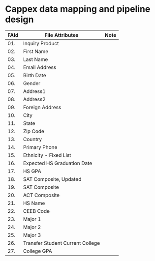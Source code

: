 # Cappex data mapping and pipeline design
<!--
<table> 
  <tr><th>Test Head</th></tr> 
  <tr><td>Test Data</td></tr> 
</table>
-->

|  FAId  | File Attributes                  | Note          |
| ------ | -------------------------------- | ------------- |
| 01.    | Inquiry Product                  |               |
| 02.    | First Name                       |               |
| 03.    | Last Name                        |               |
| 04.    | Email Address                    |               |
| 05.    | Birth Date                       |               |
| 06.    | Gender                           |               |
| 07.    | Address1                         |               |
| 08.    | Address2                         |               |
| 09.    | Foreign Address                  |               |
| 10.    | City                             |               |
| 11.    | State                            |               |
| 12.    | Zip Code                         |               |
| 13.    | Country                          |               |
| 14.    | Primary Phone                    |               |
| 15.    | Ethnicity - Fixed List           |               |
| 16.    | Expected HS Graduation Date      |               |
| 17.    | HS GPA                           |               |
| 18.    | SAT Composite, Updated           |               |
| 19.    | SAT Composite                    |               |
| 20.    | ACT Composite                    |               |
| 21.    | HS Name                          |               |
| 22.    | CEEB Code                        |               |
| 23.    | Major 1                          |               |
| 24.    | Major 2                          |               |
| 25.    | Major 3                          |               |
| 26.    | Transfer Student Current College |               |
| 27.    | College GPA                      |               |
